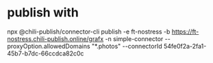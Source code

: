 # publish with
npx @chili-publish/connector-cli publish -e ft-nostress -b https://ft-nostress.chili-publish.online/grafx -n simple-connector --proxyOption.allowedDomains "*.photos" --connectorId 54fe0f2a-2fa1-45b7-b7dc-66ccdca82c0c
